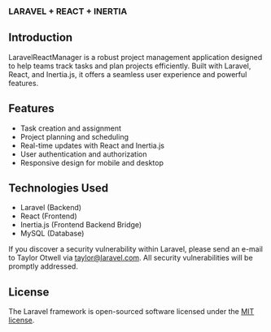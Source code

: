 ### LARAVEL + REACT + INERTIA 

## Introduction
LaravelReactManager is a robust project management application designed to help teams track tasks and plan projects efficiently. Built with Laravel, React, and Inertia.js, it offers a seamless user experience and powerful features.

## Features
- Task creation and assignment
- Project planning and scheduling
- Real-time updates with React and Inertia.js
- User authentication and authorization
- Responsive design for mobile and desktop

## Technologies Used
- Laravel (Backend)
- React (Frontend)
- Inertia.js (Frontend Backend Bridge)
- MySQL (Database)

If you discover a security vulnerability within Laravel, please send an e-mail to Taylor Otwell via [taylor@laravel.com](mailto:taylor@laravel.com). All security vulnerabilities will be promptly addressed.

## License

The Laravel framework is open-sourced software licensed under the [MIT license](https://opensource.org/licenses/MIT).
